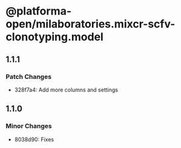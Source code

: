 # @platforma-open/milaboratories.mixcr-scfv-clonotyping.model

## 1.1.1

### Patch Changes

- 328f7a4: Add more columns and settings

## 1.1.0

### Minor Changes

- 8038d90: Fixes
